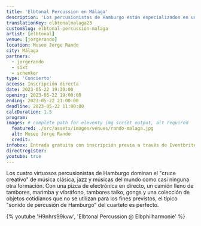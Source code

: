 ```yaml
---
title: 'Elbtonal Percussion en Málaga'
description: 'Los percusionistas de Hamburgo están especializados en una mezcla de música clásica, jazz y músicas del mundo. Ahora les damos la bienvenida a Málaga.'
translationKey: elbtonalmalaga23
customSlug: elbtonal-percussion-malaga
artist: [elbtonal]
venue: [jorgerando]
location: Museo Jorge Rando
city: Málaga
partners:
  - jorgerando
  - sixt
  - schenker
type: 'Concierto'
access: Inscripción directa
date: 2023-05-22 19:30:00
opening: 2023-05-22 19:00:00
ending: 2023-05-22 21:00:00
deadline: 2023-05-22 11:00:00
calcDuration: 1.5
program:
images: # complete path for eleventy img srcset output, alt required
  featured: ./src/assets/images/venues/rando-malaga.jpg
  alt: Museo Jorge Rando
  credit:
infobox: Entrada gratuita con inscripción previa a través de Eventbrite.
directregister:
youtube: true
---
```


Los cuatro virtuosos percusionistas de Hamburgo dominan el "cruce creativo" de música clásica, jazz y músicas del mundo como casi ninguna otra formación. Con una pizca de electrónica en directo, un camión lleno de tambores, marimba y vibráfono, tambores taiko, gongs y una colección de objetos cotidianos que no se utilizan para los fines previstos, el típico "sonido de percusión de Hamburgo" del cuarteto es perfecto.

{% youtube 'H9nhrs99kvw', 'Elbtonal Percussion @ Elbphilharmonie' %}
